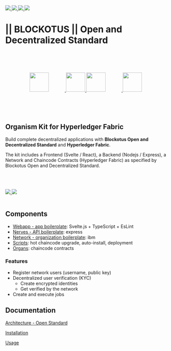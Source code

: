 <a href="https://twitter.com/BLOCKOTUS">
    <img
         src="https://img.shields.io/twitter/follow/BLOCKOTUS?style=for-the-badge&logo=twitter"
     />
</a>
<a href="https://github.com/danielfebrero">
    <img
         src="https://img.shields.io/github/followers/danielfebrero?label=danielfebrero&style=for-the-badge&logo=github"
     />
</a>
<a href="https://github.com/BLOCKOTUS/organism">
    <img
         src="https://img.shields.io/github/stars/BLOCKOTUS?logo=github&style=for-the-badge"
     />
</a>
<a href="https://github.com/BLOCKOTUS/organism">
    <img
         src="https://img.shields.io/github/license/BLOCKOTUS/Organism?style=for-the-badge"
     />
</a>

<br />

# || BLOCKOTUS || Open and Decentralized Standard

<br />
<br />
<br />

<p align="center">
<a href="https://developer.mozilla.org/en-US/docs/Web/JavaScript">
  <img 
      style="margin-right: 50px" 
      height="60px" 
      src="https://upload.wikimedia.org/wikipedia/commons/thumb/6/6a/JavaScript-logo.png/240px-JavaScript-logo.png" 
  />
</a>
<a href="https://www.hyperledger.org/use/fabric">
  <img 
      style="margin-right: 0px" 
      height="60px" 
      src="https://www.hyperledger.org/wp-content/uploads/2018/03/Hyperledger_Fabric_Logo_Color-1-300x84.png" 
  />
</a>
<a href="https://svelte.dev">
  <img 
      style="margin-right: 50px" 
      height="60px" 
      src="https://github.com/sveltejs/branding/raw/master/svelte-horizontal.png" 
  />
</a>
<a href="https://nodejs.org/en/">
  <img 
      style="margin-right: 0px" 
      height="60px" 
      src="https://upload.wikimedia.org/wikipedia/commons/thumb/7/7e/Node.js_logo_2015.svg/1200px-Node.js_logo_2015.svg.png" 
  />
</a>
</p>
<br />
<br />
<br />

## Organism Kit for Hyperledger Fabric

Build complete decentralized applications with __Blockotus Open and Decentralized Standard__ and __Hyperledger Fabric__. 

The kit includes a Frontend (Svelte / React), a Backend (Nodejs / Express), a Network and Chaincode Contracts (Hyperledger Fabric) as specified by Blockotus Open and Decentralized Standard.

<br />
<br />
<br />

<a href="https://github.com/hyperledger/fabric-sdk-node/tree/master/fabric-network">
  <img src="https://img.shields.io/badge/fabric--network-%402.3.0-green?style=for-the-badge" />
</a>
<a href="https://github.com/sveltejs/svelte">
  <img src="https://img.shields.io/badge/svelte-%403.29.4-green?style=for-the-badge" />
</a>

<br />
<br />

## Components 
- [Webapp - app boilerplate](https://github.com/BLOCKOTUS/webapp): Svelte.js + TypeScript + EsLint
- [Nerves - API boilerplate](https://github.com/BLOCKOTUS/nerves): express
- [Network - organization boilerplate](https://github.com/BLOCKOTUS/network): ibm
- [Scripts](https://github.com/BLOCKOTUS/scripts): hot chaincode upgrade, auto-install, deployment
- [Organs](https://github.com/BLOCKOTUS/organism/tree/master/organs): chaincode contracts
  
### Features
- Register network users (username, public key)
- Decentralized user verification (KYC)
  - Create encrypted identities
  - Get verified by the network
- Create and execute jobs

## Documentation

[Architecture - Open Standard](https://github.com/BLOCKOTUS/organism/blob/master/docs/architecture.md)

[Installation](https://github.com/BLOCKOTUS/organism/blob/master/docs/installation.md)

[Usage](https://github.com/BLOCKOTUS/organism/blob/master/docs/usage.md)
